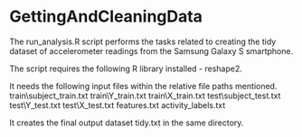 # GettingAndCleaningData

The run_analysis.R script performs the tasks related to creating the tidy dataset of accelerometer readings from the Samsung Galaxy S smartphone. 

The script requires the following R library installed - reshape2.

It needs the following input files within the relative file paths mentioned. 
train\subject_train.txt 
train\Y_train.txt
train\X_train.txt
test\subject_test.txt
test\Y_test.txt
test\X_test.txt
features.txt
activity_labels.txt

It creates the final output dataset tidy.txt in the same directory.
